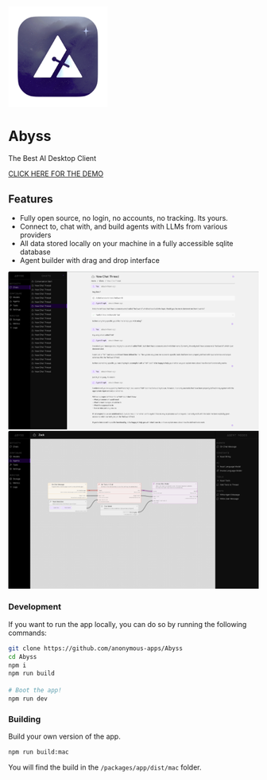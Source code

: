 <img src="./assets/logo.png" alt="Abyss" width="200" />

# Abyss

The Best AI Desktop Client

[CLICK HERE FOR THE DEMO](https://drive.google.com/file/d/1NWx8J5KGczYzaeEkpS6q5sYdTmwzIr6A/view?usp=sharing)

## Features

-   Fully open source, no login, no accounts, no tracking. Its yours.
-   Connect to, chat with, and build agents with LLMs from various providers
-   All data stored locally on your machine in a fully accessible sqlite database
-   Agent builder with drag and drop interface

![Abyss](./assets/chat.png)
![Abyss](./assets/agent.png)

### Development

If you want to run the app locally, you can do so by running the following commands:

```bash
git clone https://github.com/anonymous-apps/Abyss
cd Abyss
npm i
npm run build

# Boot the app!
npm run dev
```

### Building

Build your own version of the app.

```bash
npm run build:mac
```

You will find the build in the `/packages/app/dist/mac` folder.
